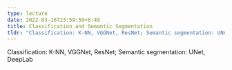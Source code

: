 ```yaml
---
type: lecture
date: 2022-03-16T23:59:59+8:49
title: Classification and Semantic Segmentation
tldr: "Classification: K-NN, VGGNet, ResNet; Semantic segmentation: UNet, DeepLab"
---
```

Classification: K-NN, VGGNet, ResNet; Semantic segmentation: UNet, DeepLab